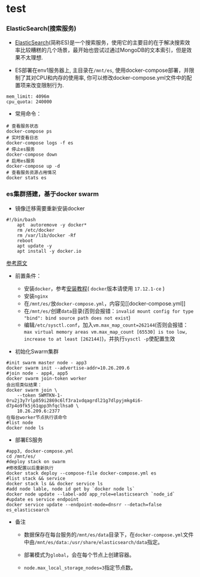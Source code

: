 # test

### ElasticSearch(搜索服务)

- [ElasticSearch](https://www.elastic.co://www.elastic.co/)(简称ES)是一个搜索服务，使用它的主要目的在于解决搜索效率比较糟糕的几个场景，最开始也尝试过通过MongoDB的文本索引，但是效果不太理想. 

- ES部署在env1服务器上, 主目录在`/mnt/es`, 使用docker-compose部署，并限制了其对CPU和内存的使用率, 你可以修改docker-compose.yml文件中的配置项来改变限制行为.
```
mem_limit: 4096m
cpu_quota: 240000
```

- 常用命令：
```
# 查看服务状态 
docker-compose ps
# 实时查看日志 
docker-compose logs -f es
# 停止es服务
docker-compose down
# 启用es服务
docker-compose up -d
# 查看服务资源占用情况
docker stats es
```

### es集群搭建，基于docker swarm

- 镜像迁移需要重新安装docker
```	
#!/bin/bash
	apt  autoremove -y docker*
	rm /etc/docker
	rm /var/lib/docker -Rf
	reboot
	apt update -y
	apt install -y docker.io
```

[参考原文](http://derpturkey.com/elasticsearch-cluster-with-docker-engine-swarm-mode/)

- 前置条件：
	- 安装`docker`，参考[安装教程](https://docs.docker.com/install/linux/docker-ce/ubuntu/)( `docker`版本请使用 `17.12.1-ce` )
	- 安装`nginx`
	- 在`/mnt/es/`放`docker-compose.yml`，内容见[[docker-compose.yml]]
	- 在`/mnt/es/`创建`data`目录(否则会报错：`invalid mount config for type "bind": bind source path does not exist`)
	- 编辑`/etc/sysctl.conf`，加入`vm.max_map_count=262144`(否则会报错：`max virtual memory areas vm.max_map_count [65530] is too low, increase to at least [262144]`)，并执行`sysctl -p`使配置生效

- 初始化Swarm集群 

```
#init swarm master node - app3
docker swarm init --advertise-addr=10.26.209.6
#join node - app4, app5
docker swarm join-token worker
会出现类似结果：
docker swarm join \
    --token SWMTKN-1-0ru2j3y7rlp859i2869c6lf3ra1vdqagrdl21g7dlpyjmkg4i6-d7p4o9fk5j61qpp3hfqclhsa0 \
    10.26.209.6:2377
在每台worker节点执行该命令
#list node
docker node ls
```

- 部署ES服务

```
#app3, docker-compose.yml
cd /mnt/es/
#deploy stack on swarm 
#修改配置以后重新执行
docker stack deploy --compose-file docker-compose.yml es
#list stack && service
docker stack ls && docker service ls
#add node lable, node id get by `docker node ls`
docker node update --label-add app_role=elasticsearch `node_id`
#update es service endpoint
docker service update --endpoint-mode=dnsrr --detach=false es_elasticsearch
```

- 备注

	* 数据保存在每台服务的`/mnt/es/data`目录下，在`docker-compose.yml`文件中由`/mnt/es/data:/usr/share/elasticsearch/data`指定。

	* 部署模式为`global`，会在每个节点上创建容器。

	* `node.max_local_storage_nodes=3`指定节点数。




